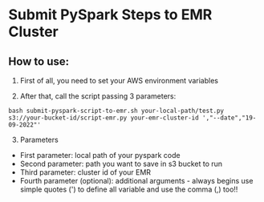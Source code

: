 # Submit PySpark Steps to EMR Cluster

## How to use:
1. First of all, you need to set your AWS environment variables

2. After that, call the script passing 3 parameters:
```
bash submit-pyspark-script-to-emr.sh your-local-path/test.py s3://your-bucket-id/script-emr.py your-emr-cluster-id ',"--date","19-09-2022"'
```
3. Parameters
- First parameter: local path of your pyspark code
- Second parameter: path you want to save in s3 bucket to run
- Third parameter: cluster id of your EMR
- Fourth parameter (optional): additional arguments - always begins use simple quotes (') to define all variable and use the comma (,) too!!
